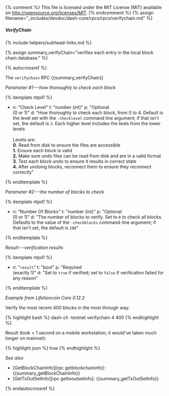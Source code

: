 {% comment %}
This file is licensed under the MIT License (MIT) available on
http://opensource.org/licenses/MIT.
{% endcomment %}
{% assign filename="_includes/devdoc/dash-core/rpcs/rpcs/verifychain.md" %}

##### VerifyChain
{% include helpers/subhead-links.md %}

{% assign summary_verifyChain="verifies each entry in the local block chain database." %}

{% autocrossref %}

The `verifychain` RPC {{summary_verifyChain}}

*Parameter #1---how thoroughly to check each block*

{% itemplate ntpd1 %}
- n: "Check Level"
  t: "number (int)"
  p: "Optional<br>(0 or 1)"
  d: "How thoroughly to check each block, from 0 to 4.  Default is the level set with the `-checklevel` command line argument; if that isn't set, the default is `3`.  Each higher level includes the tests from the lower levels<br><br>Levels are:<br>**0.** Read from disk to ensure the files are accessible<br>**1.**  Ensure each block is valid<br>**2.** Make sure undo files can be read from disk and are in a valid format<br>**3.** Test each block undo to ensure it results in correct state<br>**4.** After undoing blocks, reconnect them to ensure they reconnect correctly"

{% enditemplate %}

*Parameter #2---the number of blocks to check*

{% itemplate ntpd1 %}
- n: "Number Of Blocks"
  t: "number (int)"
  p: "Optional<br>(0 or 1)"
  d: "The number of blocks to verify.  Set to `0` to check all blocks.  Defaults to the value of the `-checkblocks` command-line argument; if that isn't set, the default is `288`"

{% enditemplate %}

*Result---verification results*

{% itemplate ntpd1 %}
- n: "`result`"
  t: "bool"
  p: "Required<br>(exactly 1)"
  d: "Set to `true` if verified; set to `false` if verification failed for any reason"

{% enditemplate %}

*Example from Lifetioncoin Core 0.12.2*

Verify the most recent 400 blocks in the most through way:

{% highlight bash %}
dash-cli -testnet verifychain 4 400
{% endhighlight %}

Result (took < 1 second on a mobile workstation; it would've taken much longer on mainnet):

{% highlight json %}
true
{% endhighlight %}

*See also*

* [GetBlockChainInfo][rpc getblockchaininfo]: {{summary_getBlockChainInfo}}
* [GetTxOutSetInfo][rpc gettxoutsetinfo]: {{summary_getTxOutSetInfo}}

{% endautocrossref %}
